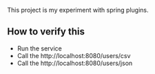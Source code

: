 This project is my experiment with spring plugins.

## How to verify this
- Run the service
- Call the http://localhost:8080/users/csv
- Call the http://localhost:8080/users/json